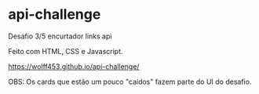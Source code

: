 # api-challenge
Desafio 3/5 encurtador links api


Feito com HTML, CSS e Javascript.

https://wolff453.github.io/api-challenge/

OBS: Os cards que estão um pouco "caídos" fazem parte do UI do desafio.

